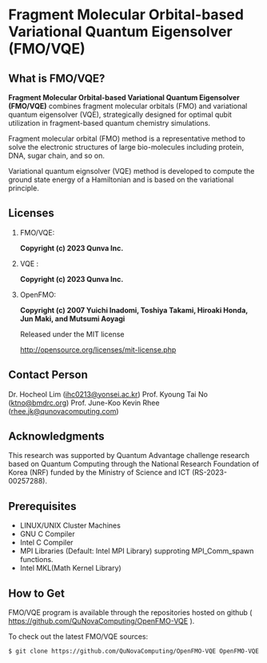 Fragment Molecular Orbital-based Variational Quantum Eigensolver (FMO/VQE)
=======================

What is FMO/VQE?
----------------

**Fragment Molecular Orbital-based
Variational Quantum Eigensolver (FMO/VQE)**
combines fragment molecular orbitals (FMO)
and variational quantum eigensolver (VQE),
strategically designed for optimal qubit utilization
in fragment-based quantum chemistry simulations.

Fragment molecular orbital (FMO) 
method is a representative method to solve 
the electronic structures of large bio-molecules
including protein, DNA, sugar chain, and so on.

Variational quantum eignsolver (VQE)
method is developed to compute the ground state energy
of a Hamiltonian and is based on the variational principle.

Licenses
--------

1. FMO/VQE:

   **Copyright (c) 2023 Qunva Inc.**

2. VQE :

   **Copyright (c) 2023 Qunva Inc.**

3. OpenFMO:

   **Copyright (c) 2007 Yuichi Inadomi, Toshiya Takami, Hiroaki Honda, 
   Jun Maki, and Mutsumi Aoyagi**

   Released under the MIT license

   http://opensource.org/licenses/mit-license.php


Contact Person
--------------
Dr. Hocheol Lim (ihc0213@yonsei.ac.kr)
Prof. Kyoung Tai No (ktno@bmdrc.org)
Prof. June-Koo Kevin Rhee (rhee.jk@qunovacomputing.com)

Acknowledgments
---------------
This research was supported by Quantum Advantage challenge research based on 
Quantum Computing through the National Research Foundation of Korea (NRF) 
funded by the Ministry of Science and ICT (RS-2023-00257288).

Prerequisites
-------------
* LINUX/UNIX Cluster Machines
* GNU C Compiler
* Intel C Compiler
* MPI Libraries (Default: Intel MPI Library) supproting MPI_Comm_spawn functions.
* Intel MKL(Math Kernel Library)

How to Get
----------

FMO/VQE program is available through
the repositories hosted on
github ( https://github.com/QuNovaComputing/OpenFMO-VQE ).

To check out the latest FMO/VQE sources:

   `$ git clone https://github.com/QuNovaComputing/OpenFMO-VQE OpenFMO-VQE`




